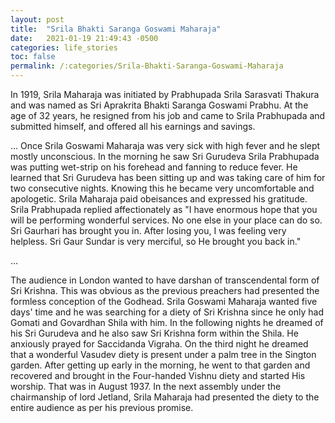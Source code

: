 ```yaml
---
layout: post
title:  "Srila Bhakti Saranga Goswami Maharaja"
date:   2021-01-19 21:49:43 -0500
categories: life_stories
toc: false
permalink: /:categories/Srila-Bhakti-Saranga-Goswami-Maharaja
---
```


In 1919, Srila Maharaja was initiated by Prabhupada Srila Sarasvati Thakura and was named as Sri Aprakrita Bhakti Saranga Goswami Prabhu. At the age of 32 years, he resigned from his job and came to Srila Prabhupada and submitted himself, and offered all his earnings and savings.

…
Once Srila Goswami Maharaja was very sick with high fever and he slept mostly unconscious. In the morning he saw Sri Gurudeva Srila Prabhupada was putting wet-strip on his forehead and fanning to reduce fever. He learned that Sri Gurudeva has been sitting up and was taking care of him for two consecutive nights. Knowing this he became very uncomfortable and apologetic. Srila Maharaja paid obeisances and expressed his gratitude. Srila Prabhupada replied affectionately as "I have enormous hope that you will be performing wonderful services.  No one else in your place can do so. Sri Gaurhari has brought you in.  After losing you, I was feeling very helpless. Sri Gaur Sundar is very merciful, so He brought you back in."

…


The audience in London wanted to have darshan of transcendental form of Sri Krishna. This was obvious as the previous preachers had presented the formless conception of the Godhead. Srila Goswami Maharaja wanted five days' time and he was searching for a diety of Sri Krishna since he only had Gomati and Govardhan Shila with him. In the following nights he dreamed of his Sri Gurudeva and he also saw Sri Krishna form within the Shila. He anxiously prayed for Saccidanda Vigraha. On the third night he dreamed that a wonderful Vasudev diety is present under a palm tree in the Sington garden. After getting up early in the morning, he went to that garden and recovered and brought in the Four-handed Vishnu diety and started His worship. That was in August 1937. In the next assembly under the chairmanship of lord Jetland, Srila Maharaja had presented the diety to the entire audience as per his previous promise.
